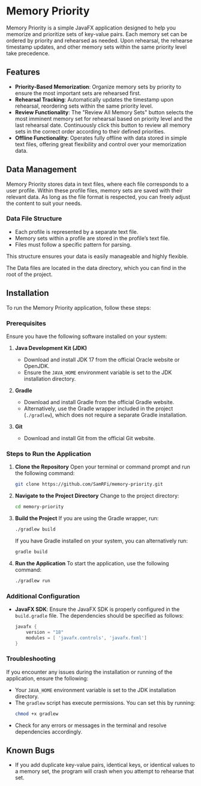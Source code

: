 # Memory Priority

Memory Priority is a simple JavaFX application designed to help you memorize and prioritize sets of key-value pairs. Each memory set can be ordered by priority and rehearsed as needed. Upon rehearsal, the rehearse timestamp updates, and other memory sets within the same priority level take precedence.

## Features

- **Priority-Based Memorization**: Organize memory sets by priority to ensure the most important sets are rehearsed first.
- **Rehearsal Tracking**: Automatically updates the timestamp upon rehearsal, reordering sets within the same priority level.
- **Review Functionality**: The "Review All Memory Sets" button selects the most imminent memory set for rehearsal based on priority level and the last rehearsal date. Continuously click this button to review all memory sets in the correct order according to their defined priorities.
- **Offline Functionality**: Operates fully offline with data stored in simple text files, offering great flexibility and control over your memorization data.

## Data Management

Memory Priority stores data in text files, where each file corresponds to a user profile. Within these profile files, memory sets are saved with their relevant data. As long as the file format is respected, you can freely adjust the content to suit your needs.

### Data File Structure

- Each profile is represented by a separate text file.
- Memory sets within a profile are stored in the profile’s text file.
- Files must follow a specific pattern for parsing.

This structure ensures your data is easily manageable and highly flexible.

The Data files are located in the data directory, which you can find in the root of the project.

## Installation

To run the Memory Priority application, follow these steps:

### Prerequisites

Ensure you have the following software installed on your system:

1. **Java Development Kit (JDK)**
   - Download and install JDK 17 from the official Oracle website or OpenJDK.
   - Ensure the `JAVA_HOME` environment variable is set to the JDK installation directory.

2. **Gradle**
   - Download and install Gradle from the official Gradle website.
   - Alternatively, use the Gradle wrapper included in the project (`./gradlew`), which does not require a separate Gradle installation.

3. **Git**
   - Download and install Git from the official Git website.

### Steps to Run the Application

1. **Clone the Repository**
   Open your terminal or command prompt and run the following command:
   ```bash
   git clone https://github.com/SamRFi/memory-priority.git
   ```

2. **Navigate to the Project Directory**
   Change to the project directory:
   ```bash
   cd memory-priority
   ```

3. **Build the Project**
   If you are using the Gradle wrapper, run:
   ```bash
   ./gradlew build
   ```
   If you have Gradle installed on your system, you can alternatively run:
   ```bash
   gradle build
   ```

4. **Run the Application**
   To start the application, use the following command:
   ```bash
   ./gradlew run
   ```

### Additional Configuration

- **JavaFX SDK**: Ensure the JavaFX SDK is properly configured in the `build.gradle` file. The dependencies should be specified as follows:
  ```groovy
  javafx {
      version = "18"
      modules = [ 'javafx.controls', 'javafx.fxml']
  }
  ```

### Troubleshooting

If you encounter any issues during the installation or running of the application, ensure the following:

- Your `JAVA_HOME` environment variable is set to the JDK installation directory.
- The `gradlew` script has execute permissions. You can set this by running:
  ```bash
  chmod +x gradlew
  ```
- Check for any errors or messages in the terminal and resolve dependencies accordingly.

## Known Bugs
- If you add duplicate key-value pairs, identical keys, or identical values to a memory set, the program will crash when you attempt to rehearse that set.
